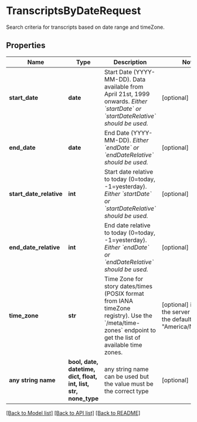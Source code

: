 # TranscriptsByDateRequest

Search criteria for transcripts based on date range and timeZone.

## Properties
Name | Type | Description | Notes
------------ | ------------- | ------------- | -------------
**start_date** | **date** | Start Date (YYYY-MM-DD). Data available from April 21st, 1999 onwards. *Either &#x60;startDate&#x60; or &#x60;startDateRelative&#x60; should be used.*  | [optional] 
**end_date** | **date** | End Date (YYYY-MM-DD). *Either &#x60;endDate&#x60; or &#x60;endDateRelative&#x60; should be used.*  | [optional] 
**start_date_relative** | **int** | Start date relative to today (0&#x3D;today, -1&#x3D;yesterday). *Either &#x60;startDate&#x60; or &#x60;startDateRelative&#x60; should be used.*  | [optional] 
**end_date_relative** | **int** | End date relative to today (0&#x3D;today, -1&#x3D;yesterday). *Either &#x60;endDate&#x60; or &#x60;endDateRelative&#x60; should be used.*  | [optional] 
**time_zone** | **str** | Time Zone for story dates/times (POSIX format from IANA timeZone registry).  Use the &#x60;/meta/time-zones&#x60; endpoint to get the list of available time zones. | [optional]  if omitted the server will use the default value of "America/New_York"
**any string name** | **bool, date, datetime, dict, float, int, list, str, none_type** | any string name can be used but the value must be the correct type | [optional]

[[Back to Model list]](../README.md#documentation-for-models) [[Back to API list]](../README.md#documentation-for-api-endpoints) [[Back to README]](../README.md)


